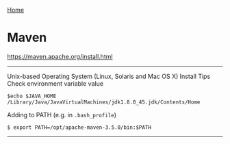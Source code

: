 [Home](Readme.md)
# Maven

https://maven.apache.org/install.html

---

Unix-based Operating System (Linux, Solaris and Mac OS X) Install Tips
Check environment variable value

    $echo $JAVA_HOME
    /Library/Java/JavaVirtualMachines/jdk1.8.0_45.jdk/Contents/Home

Adding to PATH (e.g. in `.bash_profile`)

    $ export PATH=/opt/apache-maven-3.5.0/bin:$PATH

---
